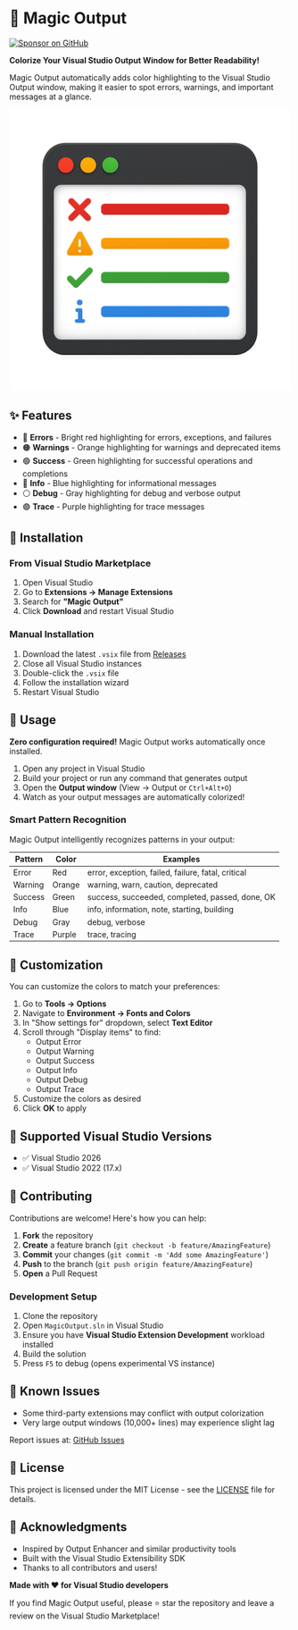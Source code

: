 ﻿# 🎨 Magic Output
[![Sponsor on GitHub](https://img.shields.io/badge/Sponsor-%E2%9D%A4-red)](https://github.com/sponsors/Ahmed0Ghaith)

**Colorize Your Visual Studio Output Window for Better Readability!**

Magic Output automatically adds color highlighting to the Visual Studio Output window, making it easier to spot errors, warnings, and important messages at a glance.

![Magic Output Demo](MagicOutput.png)

## ✨ Features

- 🔴 **Errors** - Bright red highlighting for errors, exceptions, and failures
- 🟠 **Warnings** - Orange highlighting for warnings and deprecated items
- 🟢 **Success** - Green highlighting for successful operations and completions
- 🔵 **Info** - Blue highlighting for informational messages
- ⚪ **Debug** - Gray highlighting for debug and verbose output
- 🟣 **Trace** - Purple highlighting for trace messages

## 🚀 Installation

### From Visual Studio Marketplace
1. Open Visual Studio
2. Go to **Extensions → Manage Extensions**
3. Search for **"Magic Output"**
4. Click **Download** and restart Visual Studio

### Manual Installation
1. Download the latest `.vsix` file from [Releases](https://github.com/ahmed0ghaith/MagicOutput/releases)
2. Close all Visual Studio instances
3. Double-click the `.vsix` file
4. Follow the installation wizard
5. Restart Visual Studio

## 📖 Usage

**Zero configuration required!** Magic Output works automatically once installed.

1. Open any project in Visual Studio
2. Build your project or run any command that generates output
3. Open the **Output window** (View → Output or `Ctrl+Alt+O`)
4. Watch as your output messages are automatically colorized!

### Smart Pattern Recognition

Magic Output intelligently recognizes patterns in your output:

| Pattern | Color | Examples |
|---------|-------|----------|
| Error | Red | error, exception, failed, failure, fatal, critical |
| Warning | Orange | warning, warn, caution, deprecated |
| Success | Green | success, succeeded, completed, passed, done, OK |
| Info | Blue | info, information, note, starting, building |
| Debug | Gray | debug, verbose |
| Trace | Purple | trace, tracing |

## 🎨 Customization

You can customize the colors to match your preferences:

1. Go to **Tools → Options**
2. Navigate to **Environment → Fonts and Colors**
3. In "Show settings for" dropdown, select **Text Editor**
4. Scroll through "Display items" to find:
   - Output Error
   - Output Warning
   - Output Success
   - Output Info
   - Output Debug
   - Output Trace
5. Customize the colors as desired
6. Click **OK** to apply

## 🔧 Supported Visual Studio Versions

- ✅ Visual Studio 2026 
- ✅ Visual Studio 2022 (17.x)

## 🤝 Contributing

Contributions are welcome! Here's how you can help:

1. **Fork** the repository
2. **Create** a feature branch (`git checkout -b feature/AmazingFeature`)
3. **Commit** your changes (`git commit -m 'Add some AmazingFeature'`)
4. **Push** to the branch (`git push origin feature/AmazingFeature`)
5. **Open** a Pull Request

### Development Setup

1. Clone the repository
2. Open `MagicOutput.sln` in Visual Studio
3. Ensure you have **Visual Studio Extension Development** workload installed
4. Build the solution
5. Press `F5` to debug (opens experimental VS instance)

## 🐛 Known Issues

- Some third-party extensions may conflict with output colorization
- Very large output windows (10,000+ lines) may experience slight lag

Report issues at: [GitHub Issues](https://github.com/ahmed0ghaith/MagicOutput/issues)

## 📄 License

This project is licensed under the MIT License - see the [LICENSE](LICENSE) file for details.

## 💖 Acknowledgments

- Inspired by Output Enhancer and similar productivity tools
- Built with the Visual Studio Extensibility SDK
- Thanks to all contributors and users!



**Made with ❤️ for Visual Studio developers**

If you find Magic Output useful, please ⭐ star the repository and leave a review on the Visual Studio Marketplace!